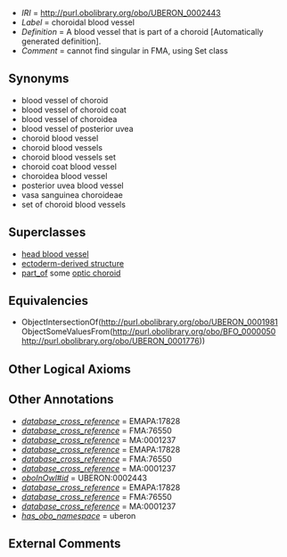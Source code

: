  * *IRI* = http://purl.obolibrary.org/obo/UBERON_0002443
 * *Label* = choroidal blood vessel
 * *Definition* = A blood vessel that is part of a choroid [Automatically generated definition].
 * *Comment* = cannot find singular in FMA, using Set class

## Synonyms

 * blood vessel of choroid
 * blood vessel of choroid coat
 * blood vessel of choroidea
 * blood vessel of posterior uvea
 * choroid blood vessel
 * choroid blood vessels
 * choroid blood vessels set
 * choroid coat blood vessel
 * choroidea blood vessel
 * posterior uvea blood vessel
 * vasa sanguinea choroideae
 * set of choroid blood vessels

## Superclasses

 * [head blood vessel](../../UBERON/96/UBERON_0003496.md)
 * [ectoderm-derived structure](../../UBERON/21/UBERON_0004121.md)
 * [part_of](../../BFO/50/BFO_0000050.md) some [optic choroid](../../UBERON/76/UBERON_0001776.md)

## Equivalencies

 * ObjectIntersectionOf(<http://purl.obolibrary.org/obo/UBERON_0001981> ObjectSomeValuesFrom(<http://purl.obolibrary.org/obo/BFO_0000050> <http://purl.obolibrary.org/obo/UBERON_0001776>))

## Other Logical Axioms


## Other Annotations

 * *[database_cross_reference](../../ef/oboInOwl#hasDbXref.md)* = EMAPA:17828
 * *[database_cross_reference](../../ef/oboInOwl#hasDbXref.md)* = FMA:76550
 * *[database_cross_reference](../../ef/oboInOwl#hasDbXref.md)* = MA:0001237
 * *[database_cross_reference](../../ef/oboInOwl#hasDbXref.md)* = EMAPA:17828
 * *[database_cross_reference](../../ef/oboInOwl#hasDbXref.md)* = FMA:76550
 * *[database_cross_reference](../../ef/oboInOwl#hasDbXref.md)* = MA:0001237
 * *[oboInOwl#id](../../id/oboInOwl#id.md)* = UBERON:0002443
 * *[database_cross_reference](../../ef/oboInOwl#hasDbXref.md)* = EMAPA:17828
 * *[database_cross_reference](../../ef/oboInOwl#hasDbXref.md)* = FMA:76550
 * *[database_cross_reference](../../ef/oboInOwl#hasDbXref.md)* = MA:0001237
 * *[has_obo_namespace](../../ce/oboInOwl#hasOBONamespace.md)* = uberon

## External Comments

